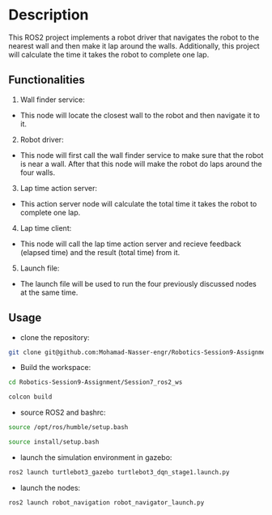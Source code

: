 # Description 
This ROS2 project implements a robot driver that navigates the robot to the nearest wall and then make it lap around the walls. Additionally, this project will calculate the time it takes the robot to complete one lap. 

## Functionalities
1. Wall finder service:
- This node will locate the closest wall to the robot and then navigate it to it.
2. Robot driver:
- This node will first call the wall finder service to make sure that the robot is near a wall. After that this node will make the robot do laps around the four walls. 
3. Lap time action server:
- This action server node will calculate the total time it takes the robot to complete one lap.
4. Lap time client:
- This node will call the lap time action server and recieve feedback (elapsed time) and the result (total time) from it.
5. Launch file:
- The launch file will be used to run the four previously discussed nodes at the same time.

## Usage
- clone the repository:
```bash
git clone git@github.com:Mohamad-Nasser-engr/Robotics-Session9-Assignment.git
```
- Build the workspace:
```bash
cd Robotics-Session9-Assignment/Session7_ros2_ws
```
```bash
colcon build
```
- source ROS2 and bashrc:
```bash
source /opt/ros/humble/setup.bash
```
```bash
source install/setup.bash
```
- launch the simulation environment in gazebo:
```bash
ros2 launch turtlebot3_gazebo turtlebot3_dqn_stage1.launch.py
```
- launch the nodes:
```bash
ros2 launch robot_navigation robot_navigator_launch.py 
```
